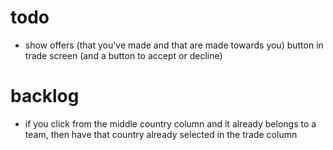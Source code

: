 # todo
- show offers (that you've made and that are made towards you) button in trade screen (and a button to accept or decline)

# backlog
- if you click from the middle country column and it already belongs to a team, then have that country already selected in the trade column